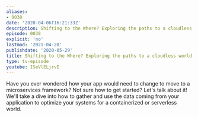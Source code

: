 ```yaml
---
aliases:
- 0038
date: '2020-04-06T16:21:33Z'
description: Shifting to the Where? Exploring the paths to a cloudless world
episode: 0038
explicit: 'no'
lastmod: '2021-04-20'
publishdate: '2020-05-29'
title: Shifting to the Where? Exploring the paths to a cloudless world
type: tv-episode
youtube: ISeVlELjrvE
---
```


Have you ever wondered how your app would need to change to move to a microservices framework? Not sure how to get started? Let's talk about it! We'll take a dive into how to gather and use the data coming from your application to optimize your systems for a containerized or serverless world.